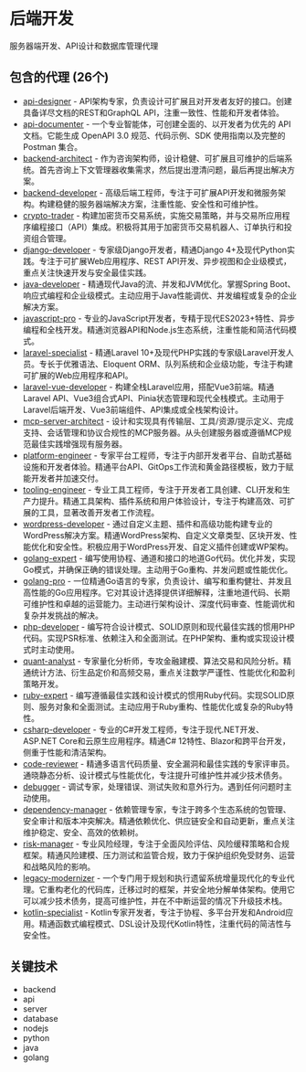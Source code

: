 # 后端开发

服务器端开发、API设计和数据库管理代理

## 包含的代理 (26个)

- [api-designer](./api-designer.md) - API架构专家，负责设计可扩展且对开发者友好的接口。创建具备详尽文档的REST和GraphQL API，注重一致性、性能和开发者体验。
- [api-documenter](./api-documenter.md) - 一个专业智能体，可创建全面的、以开发者为优先的 API 文档。它能生成 OpenAPI 3.0 规范、代码示例、SDK 使用指南以及完整的 Postman 集合。
- [backend-architect](./backend-architect.md) - 作为咨询架构师，设计稳健、可扩展且可维护的后端系统。首先咨询上下文管理器收集需求，然后提出澄清问题，最后再提出解决方案。
- [backend-developer](./backend-developer.md) - 高级后端工程师，专注于可扩展API开发和微服务架构。构建稳健的服务器端解决方案，注重性能、安全性和可维护性。
- [crypto-trader](./crypto-trader.md) - 构建加密货币交易系统，实施交易策略，并与交易所应用程序编程接口（API）集成。积极将其用于加密货币交易机器人、订单执行和投资组合管理。
- [django-developer](./django-developer.md) - 专家级Django开发者，精通Django 4+及现代Python实践。专注于可扩展Web应用程序、REST API开发、异步视图和企业级模式，重点关注快速开发与安全最佳实践。
- [java-developer](./java-developer.md) - 精通现代Java的流、并发和JVM优化。掌握Spring Boot、响应式编程和企业级模式。主动应用于Java性能调优、并发编程或复杂的企业解决方案。
- [javascript-pro](./javascript-pro.md) - 专业的JavaScript开发者，专精于现代ES2023+特性、异步编程和全栈开发。精通浏览器API和Node.js生态系统，注重性能和简洁代码模式。
- [laravel-specialist](./laravel-specialist.md) - 精通Laravel 10+及现代PHP实践的专家级Laravel开发人员。专长于优雅语法、Eloquent ORM、队列系统和企业级功能，专注于构建可扩展的Web应用程序和API。
- [laravel-vue-developer](./laravel-vue-developer.md) - 构建全栈Laravel应用，搭配Vue3前端。精通Laravel API、Vue3组合式API、Pinia状态管理和现代全栈模式。主动用于Laravel后端开发、Vue3前端组件、API集成或全栈架构设计。
- [mcp-server-architect](./mcp-server-architect.md) - 设计和实现具有传输层、工具/资源/提示定义、完成支持、会话管理和协议合规性的MCP服务器。从头创建服务器或遵循MCP规范最佳实践增强现有服务器。
- [platform-engineer](./platform-engineer.md) - 专家平台工程师，专注于内部开发者平台、自助式基础设施和开发者体验。精通平台API、GitOps工作流和黄金路径模板，致力于赋能开发者并加速交付。
- [tooling-engineer](./tooling-engineer.md) - 专业工具工程师，专注于开发者工具创建、CLI开发和生产力提升。精通工具架构、插件系统和用户体验设计，专注于构建高效、可扩展的工具，显著改善开发者工作流程。
- [wordpress-developer](./wordpress-developer.md) - 通过自定义主题、插件和高级功能构建专业的WordPress解决方案。精通WordPress架构、自定义文章类型、区块开发、性能优化和安全性。积极应用于WordPress开发、自定义插件创建或WP架构。
- [golang-expert](./golang-expert.md) - 编写使用协程、通道和接口的地道Go代码。优化并发，实现Go模式，并确保正确的错误处理。主动用于Go重构、并发问题或性能优化。
- [golang-pro](./golang-pro.md) - 一位精通Go语言的专家，负责设计、编写和重构健壮、并发且高性能的Go应用程序。它对其设计选择提供详细解释，注重地道代码、长期可维护性和卓越的运营能力。主动进行架构设计、深度代码审查、性能调优和复杂并发挑战的解决。
- [php-developer](./php-developer.md) - 编写符合设计模式、SOLID原则和现代最佳实践的惯用PHP代码。实现PSR标准、依赖注入和全面测试。在PHP架构、重构或实现设计模式时主动使用。
- [quant-analyst](./quant-analyst.md) - 专家量化分析师，专攻金融建模、算法交易和风险分析。精通统计方法、衍生品定价和高频交易，重点关注数学严谨性、性能优化和盈利策略开发。
- [ruby-expert](./ruby-expert.md) - 编写遵循最佳实践和设计模式的惯用Ruby代码。实现SOLID原则、服务对象和全面测试。主动应用于Ruby重构、性能优化或复杂的Ruby特性。
- [csharp-developer](./csharp-developer.md) - 专业的C#开发工程师，专注于现代.NET开发、ASP.NET Core和云原生应用程序。精通C# 12特性、Blazor和跨平台开发，侧重于性能和清洁架构。
- [code-reviewer](./code-reviewer.md) - 精通多语言代码质量、安全漏洞和最佳实践的专家评审员。通晓静态分析、设计模式与性能优化，专注提升可维护性并减少技术债务。
- [debugger](./debugger.md) - 调试专家，处理错误、测试失败和意外行为。遇到任何问题时主动使用。
- [dependency-manager](./dependency-manager.md) - 依赖管理专家，专注于跨多个生态系统的包管理、安全审计和版本冲突解决。精通依赖优化、供应链安全和自动更新，重点关注维护稳定、安全、高效的依赖树。
- [risk-manager](./risk-manager.md) - 专业风险经理，专注于全面风险评估、风险缓释策略和合规框架。精通风险建模、压力测试和监管合规，致力于保护组织免受财务、运营和战略风险的影响。
- [legacy-modernizer](./legacy-modernizer.md) - 一个专门用于规划和执行遗留系统增量现代化的专业代理。它重构老化的代码库，迁移过时的框架，并安全地分解单体架构。使用它可以减少技术债务，提高可维护性，并在不中断运营的情况下升级技术栈。
- [kotlin-specialist](./kotlin-specialist.md) - Kotlin专家开发者，专注于协程、多平台开发和Android应用。精通函数式编程模式、DSL设计及现代Kotlin特性，注重代码的简洁性与安全性。

## 关键技术

- backend
- api
- server
- database
- nodejs
- python
- java
- golang
